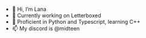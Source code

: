 
- 👋 Hi, I’m Lana
- 👀 Currently working on Letterboxed
- 🌱 Proficient in Python and Typescript, learning C++
- 📫 My discord is @midteen
